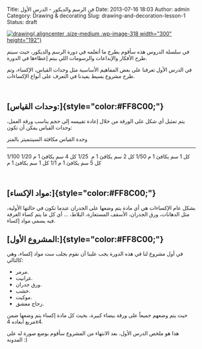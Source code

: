 Title: فن الرسم والديكور -  الدرس الأول
Date: 2013-07-16 18:03
Author: admin
Category: Drawing &amp; decorating
Slug: drawing-and-decoration-lesson-1
Status: draft

[![drawing](http://mycodee.com/wp-content/uploads/2013/07/drawing-300x192.jpg){.aligncenter .size-medium .wp-image-318 width="300" height="192"}](http://mycodee.com/wp-content/uploads/2013/07/drawing.jpg)

في سلسلة الدروس هذه سأقوم بطرح ما أتعلمه في دورة الرسم والديكور، حيث سيتم طرح الأفكار والإبداعات والرسومات اللي بيتم إعطاءها في الدورة.

في الدرس الأول تعرفنا على بعض المفاهيم الأساسية مثل وحدات القياس، الإكساء، وتم طرح مشروع بسيط يفيدنا في التعرف على أنواع الإكساءات.

 

[وحدات القياس:]{style="color:#FF8C00;"} 
---------------------------------------

يتم تمثيل أي شكل على الورقة من خلال إعادة تقييسه إلى حجم يناسب ورقة العمل، وحدات القياس يمكن أن تكون:

  وحدة القياس   مكافئة السينتميتر بالمتر
  ------------- --------------------------
  1/100         كل 1 سم يكافئ 1 م
  1/50          كل 2 سم يكافئ 1 م 
  1/25          كل 4 سم يكافئ 1 م
  1/20          كل 5 سم يكافئ 1 م
  1/1           كل 1 سم يكافئ 1 م

 

[مواد الإكساء:]{style="color:#FF8C00;"} 
---------------------------------------

بشكل عام الإكساءات هي أي مادة يتم وضعها على الجدران عندما تكون في حالتها الأولية، مثل الدهانات، ورق الجدران، الأسقف المستعارة، البلاط، ... أي كل ما يتم كساء الغرفة فيه يسمى مواد إكساء.

[المشروع الأول:]{style="color:#FF8C00;"} 
----------------------------------------

في أول مشروع لنا في هذه الدورة يجب علينا أن نقوم بجلب ست مواد إكساء، وهي كالتالي:

-   مرمر.
-   غرانيت.
-   ورق جدران.
-   خشب.
-   موكيت.
-   زجاج معشق.

حيث يتم وضعهم جميعاً على ورقة بيضاء كبيرة، بحيث كل مادة إكساء يتم وضعها ضمن مربع أبعاده 4x4.

هذا هو ملخص الدرس الأول، بعد الانتهاء من المشروع سأقوم بوضع صورة له على المدونة :)
